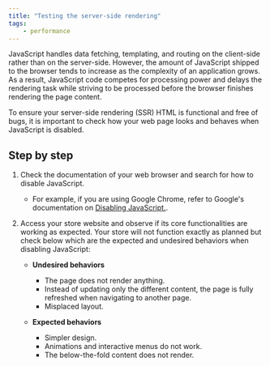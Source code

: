 ```yaml
---
title: "Testing the server-side rendering"
tags: 
    - performance
---
```


JavaScript handles data fetching, templating, and routing on the client-side rather than on the server-side. However, the amount of JavaScript shipped to the browser tends to increase as the complexity of an application grows. As a result, JavaScript code competes for processing power and delays the rendering task while striving to be processed before the browser finishes rendering the page content.

To ensure your server-side rendering (SSR) HTML is functional and free of bugs, it is important to check how your web page looks and behaves when JavaScript is disabled.

## Step by step

1. Check the documentation of your web browser and search for how to disable JavaScript.

    - For example, if you are using Google Chrome, refer to Google's documentation on [Disabling JavaScript.](https://developers.google.com/web/tools/chrome-devtools/javascript/disable).

2. Access your store website and observe if its core functionalities are working as expected. Your store will not function exactly as planned but check below which are the expected and undesired behaviors when disabling JavaScript:

    - **Undesired behaviors**

        - The page does not render anything.
        - Instead of updating only the different content, the page is fully refreshed when navigating to another page.
        - Misplaced layout.

    - **Expected behaviors**

        - Simpler design.
        - Animations and interactive menus do not work.
        - The below-the-fold content does not render.

